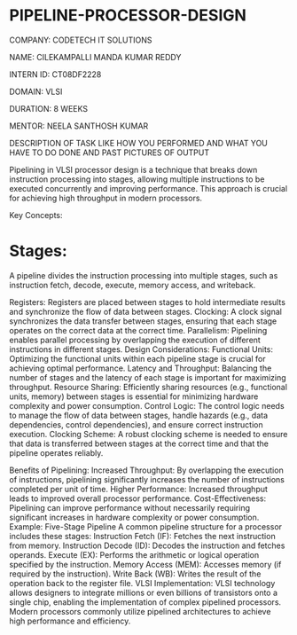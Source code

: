 # PIPELINE-PROCESSOR-DESIGN

COMPANY: CODETECH IT SOLUTIONS

NAME: CILEKAMPALLI MANDA KUMAR REDDY 

INTERN ID: CT08DF2228

DOMAIN: VLSI

DURATION: 8 WEEKS

MENTOR: NEELA SANTHOSH KUMAR

DESCRIPTION OF TASK LIKE HOW YOU PERFORMED AND WHAT YOU HAVE TO DO DONE AND PAST PICTURES OF OUTPUT

Pipelining in VLSI processor design is a technique that breaks down instruction processing into stages, allowing multiple instructions to be executed concurrently and improving performance. This approach is crucial for achieving high throughput in modern processors. 



Key Concepts:
# Stages:
A pipeline divides the instruction processing into multiple stages, such as instruction fetch, decode, execute, memory access, and writeback. 

Registers:
Registers are placed between stages to hold intermediate results and synchronize the flow of data between stages. 
Clocking:
A clock signal synchronizes the data transfer between stages, ensuring that each stage operates on the correct data at the correct time. 
Parallelism:
Pipelining enables parallel processing by overlapping the execution of different instructions in different stages. 
Design Considerations:
Functional Units:
Optimizing the functional units within each pipeline stage is crucial for achieving optimal performance. 
Latency and Throughput:
Balancing the number of stages and the latency of each stage is important for maximizing throughput. 
Resource Sharing:
Efficiently sharing resources (e.g., functional units, memory) between stages is essential for minimizing hardware complexity and power consumption. 
Control Logic:
The control logic needs to manage the flow of data between stages, handle hazards (e.g., data dependencies, control dependencies), and ensure correct instruction execution. 
Clocking Scheme:
A robust clocking scheme is needed to ensure that data is transferred between stages at the correct time and that the pipeline operates reliably. 

Benefits of Pipelining:
Increased Throughput: By overlapping the execution of instructions, pipelining significantly increases the number of instructions completed per unit of time. 
Higher Performance: Increased throughput leads to improved overall processor performance. 
Cost-Effectiveness: Pipelining can improve performance without necessarily requiring significant increases in hardware complexity or power consumption. 
Example: Five-Stage Pipeline
A common pipeline structure for a processor includes these stages:
Instruction Fetch (IF): Fetches the next instruction from memory. 
Instruction Decode (ID): Decodes the instruction and fetches operands. 
Execute (EX): Performs the arithmetic or logical operation specified by the instruction. 
Memory Access (MEM): Accesses memory (if required by the instruction). 
Write Back (WB): Writes the result of the operation back to the register file. 
VLSI Implementation:
VLSI technology allows designers to integrate millions or even billions of transistors onto a single chip, enabling the implementation of complex pipelined processors. Modern processors commonly utilize pipelined architectures to achieve high performance and efficiency. 
